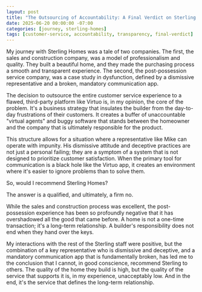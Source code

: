 ```yaml
---
layout: post
title: "The Outsourcing of Accountability: A Final Verdict on Sterling Homes"
date: 2025-06-20 00:00:00 -07:00
categories: [journey, sterling-homes]
tags: [customer-service, accountability, transparency, final-verdict]
---
```


My journey with Sterling Homes was a tale of two companies. The first, the sales and construction company, was a model of professionalism and quality. They built a beautiful home, and they made the purchasing process a smooth and transparent experience. The second, the post-possession service company, was a case study in dysfunction, defined by a dismissive representative and a broken, mandatory communication app.

The decision to outsource the entire customer service experience to a flawed, third-party platform like Virtuo is, in my opinion, the core of the problem. It's a business strategy that insulates the builder from the day-to-day frustrations of their customers. It creates a buffer of unaccountable "virtual agents" and buggy software that stands between the homeowner and the company that is ultimately responsible for the product.

This structure allows for a situation where a representative like Mike can operate with impunity. His dismissive attitude and deceptive practices are not just a personal failing; they are a symptom of a system that is not designed to prioritize customer satisfaction. When the primary tool for communication is a black hole like the Virtuo app, it creates an environment where it's easier to ignore problems than to solve them.

So, would I recommend Sterling Homes?

The answer is a qualified, and ultimately, a firm no.

While the sales and construction process was excellent, the post-possession experience has been so profoundly negative that it has overshadowed all the good that came before. A home is not a one-time transaction; it's a long-term relationship. A builder's responsibility does not end when they hand over the keys.

My interactions with the rest of the Sterling staff were positive, but the combination of a key representative who is dismissive and deceptive, and a mandatory communication app that is fundamentally broken, has led me to the conclusion that I cannot, in good conscience, recommend Sterling to others. The quality of the home they build is high, but the quality of the service that supports it is, in my experience, unacceptably low. And in the end, it's the service that defines the long-term relationship.
